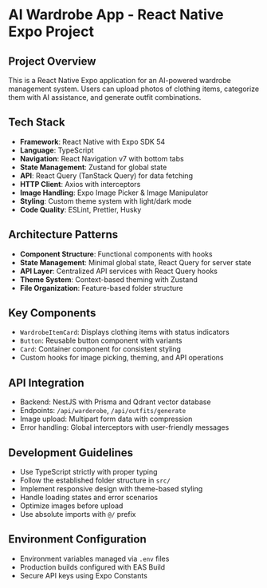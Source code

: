 <!-- Use this file to provide workspace-specific custom instructions to Copilot. For more details, visit https://code.visualstudio.com/docs/copilot/copilot-customization#_use-a-githubcopilotinstructionsmd-file -->

# AI Wardrobe App - React Native Expo Project

## Project Overview
This is a React Native Expo application for an AI-powered wardrobe management system. Users can upload photos of clothing items, categorize them with AI assistance, and generate outfit combinations.

## Tech Stack
- **Framework**: React Native with Expo SDK 54
- **Language**: TypeScript
- **Navigation**: React Navigation v7 with bottom tabs
- **State Management**: Zustand for global state
- **API**: React Query (TanStack Query) for data fetching
- **HTTP Client**: Axios with interceptors
- **Image Handling**: Expo Image Picker & Image Manipulator
- **Styling**: Custom theme system with light/dark mode
- **Code Quality**: ESLint, Prettier, Husky

## Architecture Patterns
- **Component Structure**: Functional components with hooks
- **State Management**: Minimal global state, React Query for server state
- **API Layer**: Centralized API services with React Query hooks
- **Theme System**: Context-based theming with Zustand
- **File Organization**: Feature-based folder structure

## Key Components
- `WardrobeItemCard`: Displays clothing items with status indicators
- `Button`: Reusable button component with variants
- `Card`: Container component for consistent styling
- Custom hooks for image picking, theming, and API operations

## API Integration
- Backend: NestJS with Prisma and Qdrant vector database
- Endpoints: `/api/warderobe`, `/api/outfits/generate`
- Image upload: Multipart form data with compression
- Error handling: Global interceptors with user-friendly messages

## Development Guidelines
- Use TypeScript strictly with proper typing
- Follow the established folder structure in `src/`
- Implement responsive design with theme-based styling
- Handle loading states and error scenarios
- Optimize images before upload
- Use absolute imports with `@/` prefix

## Environment Configuration
- Environment variables managed via `.env` files
- Production builds configured with EAS Build
- Secure API keys using Expo Constants
